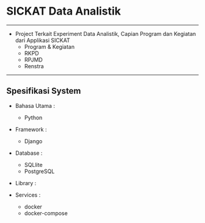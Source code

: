 # SICKAT Data Analistik
----------------------------------------------
* Project Terkait Experiment Data Analistik, Capian Program dan Kegiatan dari Applikasi SICKAT
  - Program & Kegiatan
  - RKPD
  - RPJMD
  - Renstra

-----------------------------------------------------------------------------------------

## Spesifikasi System
* Bahasa Utama :
  - Python

* Framework :
  - Django

* Database :
  - SQLlite
  - PostgreSQL

* Library :

* Services :
  - docker
  - docker-compose
